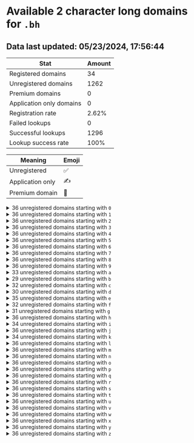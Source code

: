 # Available 2 character long domains for `.bh`

## Data last updated: 05/23/2024, 17:56:44

|Stat|Amount|
|--|--|
|Registered domains|34|
|Unregistered domains|1262|
|Premium domains|0|
|Application only domains|0|
|Registration rate|2.62%|
|Failed lookups|0|
|Successful lookups|1296|
|Lookup success rate|100%|


|Meaning|Emoji|
|--|--|
|Unregistered|:white_check_mark:|
|Application only|:writing_hand:|
|Premium domain|:gem:|

<details>
<summary>36 unregistered domains starting with <bold><code>0</code></bold></summary>

|Type|Domain|
|--|--|
|:white_check_mark:|`00.bh`|
|:white_check_mark:|`01.bh`|
|:white_check_mark:|`02.bh`|
|:white_check_mark:|`03.bh`|
|:white_check_mark:|`04.bh`|
|:white_check_mark:|`05.bh`|
|:white_check_mark:|`06.bh`|
|:white_check_mark:|`07.bh`|
|:white_check_mark:|`08.bh`|
|:white_check_mark:|`09.bh`|
|:white_check_mark:|`0a.bh`|
|:white_check_mark:|`0b.bh`|
|:white_check_mark:|`0c.bh`|
|:white_check_mark:|`0d.bh`|
|:white_check_mark:|`0e.bh`|
|:white_check_mark:|`0f.bh`|
|:white_check_mark:|`0g.bh`|
|:white_check_mark:|`0h.bh`|
|:white_check_mark:|`0i.bh`|
|:white_check_mark:|`0j.bh`|
|:white_check_mark:|`0k.bh`|
|:white_check_mark:|`0l.bh`|
|:white_check_mark:|`0m.bh`|
|:white_check_mark:|`0n.bh`|
|:white_check_mark:|`0o.bh`|
|:white_check_mark:|`0p.bh`|
|:white_check_mark:|`0q.bh`|
|:white_check_mark:|`0r.bh`|
|:white_check_mark:|`0s.bh`|
|:white_check_mark:|`0t.bh`|
|:white_check_mark:|`0u.bh`|
|:white_check_mark:|`0v.bh`|
|:white_check_mark:|`0w.bh`|
|:white_check_mark:|`0x.bh`|
|:white_check_mark:|`0y.bh`|
|:white_check_mark:|`0z.bh`|
</details>
<details>
<summary>36 unregistered domains starting with <bold><code>1</code></bold></summary>

|Type|Domain|
|--|--|
|:white_check_mark:|`10.bh`|
|:white_check_mark:|`11.bh`|
|:white_check_mark:|`12.bh`|
|:white_check_mark:|`13.bh`|
|:white_check_mark:|`14.bh`|
|:white_check_mark:|`15.bh`|
|:white_check_mark:|`16.bh`|
|:white_check_mark:|`17.bh`|
|:white_check_mark:|`18.bh`|
|:white_check_mark:|`19.bh`|
|:white_check_mark:|`1a.bh`|
|:white_check_mark:|`1b.bh`|
|:white_check_mark:|`1c.bh`|
|:white_check_mark:|`1d.bh`|
|:white_check_mark:|`1e.bh`|
|:white_check_mark:|`1f.bh`|
|:white_check_mark:|`1g.bh`|
|:white_check_mark:|`1h.bh`|
|:white_check_mark:|`1i.bh`|
|:white_check_mark:|`1j.bh`|
|:white_check_mark:|`1k.bh`|
|:white_check_mark:|`1l.bh`|
|:white_check_mark:|`1m.bh`|
|:white_check_mark:|`1n.bh`|
|:white_check_mark:|`1o.bh`|
|:white_check_mark:|`1p.bh`|
|:white_check_mark:|`1q.bh`|
|:white_check_mark:|`1r.bh`|
|:white_check_mark:|`1s.bh`|
|:white_check_mark:|`1t.bh`|
|:white_check_mark:|`1u.bh`|
|:white_check_mark:|`1v.bh`|
|:white_check_mark:|`1w.bh`|
|:white_check_mark:|`1x.bh`|
|:white_check_mark:|`1y.bh`|
|:white_check_mark:|`1z.bh`|
</details>
<details>
<summary>36 unregistered domains starting with <bold><code>2</code></bold></summary>

|Type|Domain|
|--|--|
|:white_check_mark:|`20.bh`|
|:white_check_mark:|`21.bh`|
|:white_check_mark:|`22.bh`|
|:white_check_mark:|`23.bh`|
|:white_check_mark:|`24.bh`|
|:white_check_mark:|`25.bh`|
|:white_check_mark:|`26.bh`|
|:white_check_mark:|`27.bh`|
|:white_check_mark:|`28.bh`|
|:white_check_mark:|`29.bh`|
|:white_check_mark:|`2a.bh`|
|:white_check_mark:|`2b.bh`|
|:white_check_mark:|`2c.bh`|
|:white_check_mark:|`2d.bh`|
|:white_check_mark:|`2e.bh`|
|:white_check_mark:|`2f.bh`|
|:white_check_mark:|`2g.bh`|
|:white_check_mark:|`2h.bh`|
|:white_check_mark:|`2i.bh`|
|:white_check_mark:|`2j.bh`|
|:white_check_mark:|`2k.bh`|
|:white_check_mark:|`2l.bh`|
|:white_check_mark:|`2m.bh`|
|:white_check_mark:|`2n.bh`|
|:white_check_mark:|`2o.bh`|
|:white_check_mark:|`2p.bh`|
|:white_check_mark:|`2q.bh`|
|:white_check_mark:|`2r.bh`|
|:white_check_mark:|`2s.bh`|
|:white_check_mark:|`2t.bh`|
|:white_check_mark:|`2u.bh`|
|:white_check_mark:|`2v.bh`|
|:white_check_mark:|`2w.bh`|
|:white_check_mark:|`2x.bh`|
|:white_check_mark:|`2y.bh`|
|:white_check_mark:|`2z.bh`|
</details>
<details>
<summary>36 unregistered domains starting with <bold><code>3</code></bold></summary>

|Type|Domain|
|--|--|
|:white_check_mark:|`30.bh`|
|:white_check_mark:|`31.bh`|
|:white_check_mark:|`32.bh`|
|:white_check_mark:|`33.bh`|
|:white_check_mark:|`34.bh`|
|:white_check_mark:|`35.bh`|
|:white_check_mark:|`36.bh`|
|:white_check_mark:|`37.bh`|
|:white_check_mark:|`38.bh`|
|:white_check_mark:|`39.bh`|
|:white_check_mark:|`3a.bh`|
|:white_check_mark:|`3b.bh`|
|:white_check_mark:|`3c.bh`|
|:white_check_mark:|`3d.bh`|
|:white_check_mark:|`3e.bh`|
|:white_check_mark:|`3f.bh`|
|:white_check_mark:|`3g.bh`|
|:white_check_mark:|`3h.bh`|
|:white_check_mark:|`3i.bh`|
|:white_check_mark:|`3j.bh`|
|:white_check_mark:|`3k.bh`|
|:white_check_mark:|`3l.bh`|
|:white_check_mark:|`3m.bh`|
|:white_check_mark:|`3n.bh`|
|:white_check_mark:|`3o.bh`|
|:white_check_mark:|`3p.bh`|
|:white_check_mark:|`3q.bh`|
|:white_check_mark:|`3r.bh`|
|:white_check_mark:|`3s.bh`|
|:white_check_mark:|`3t.bh`|
|:white_check_mark:|`3u.bh`|
|:white_check_mark:|`3v.bh`|
|:white_check_mark:|`3w.bh`|
|:white_check_mark:|`3x.bh`|
|:white_check_mark:|`3y.bh`|
|:white_check_mark:|`3z.bh`|
</details>
<details>
<summary>36 unregistered domains starting with <bold><code>4</code></bold></summary>

|Type|Domain|
|--|--|
|:white_check_mark:|`40.bh`|
|:white_check_mark:|`41.bh`|
|:white_check_mark:|`42.bh`|
|:white_check_mark:|`43.bh`|
|:white_check_mark:|`44.bh`|
|:white_check_mark:|`45.bh`|
|:white_check_mark:|`46.bh`|
|:white_check_mark:|`47.bh`|
|:white_check_mark:|`48.bh`|
|:white_check_mark:|`49.bh`|
|:white_check_mark:|`4a.bh`|
|:white_check_mark:|`4b.bh`|
|:white_check_mark:|`4c.bh`|
|:white_check_mark:|`4d.bh`|
|:white_check_mark:|`4e.bh`|
|:white_check_mark:|`4f.bh`|
|:white_check_mark:|`4g.bh`|
|:white_check_mark:|`4h.bh`|
|:white_check_mark:|`4i.bh`|
|:white_check_mark:|`4j.bh`|
|:white_check_mark:|`4k.bh`|
|:white_check_mark:|`4l.bh`|
|:white_check_mark:|`4m.bh`|
|:white_check_mark:|`4n.bh`|
|:white_check_mark:|`4o.bh`|
|:white_check_mark:|`4p.bh`|
|:white_check_mark:|`4q.bh`|
|:white_check_mark:|`4r.bh`|
|:white_check_mark:|`4s.bh`|
|:white_check_mark:|`4t.bh`|
|:white_check_mark:|`4u.bh`|
|:white_check_mark:|`4v.bh`|
|:white_check_mark:|`4w.bh`|
|:white_check_mark:|`4x.bh`|
|:white_check_mark:|`4y.bh`|
|:white_check_mark:|`4z.bh`|
</details>
<details>
<summary>36 unregistered domains starting with <bold><code>5</code></bold></summary>

|Type|Domain|
|--|--|
|:white_check_mark:|`50.bh`|
|:white_check_mark:|`51.bh`|
|:white_check_mark:|`52.bh`|
|:white_check_mark:|`53.bh`|
|:white_check_mark:|`54.bh`|
|:white_check_mark:|`55.bh`|
|:white_check_mark:|`56.bh`|
|:white_check_mark:|`57.bh`|
|:white_check_mark:|`58.bh`|
|:white_check_mark:|`59.bh`|
|:white_check_mark:|`5a.bh`|
|:white_check_mark:|`5b.bh`|
|:white_check_mark:|`5c.bh`|
|:white_check_mark:|`5d.bh`|
|:white_check_mark:|`5e.bh`|
|:white_check_mark:|`5f.bh`|
|:white_check_mark:|`5g.bh`|
|:white_check_mark:|`5h.bh`|
|:white_check_mark:|`5i.bh`|
|:white_check_mark:|`5j.bh`|
|:white_check_mark:|`5k.bh`|
|:white_check_mark:|`5l.bh`|
|:white_check_mark:|`5m.bh`|
|:white_check_mark:|`5n.bh`|
|:white_check_mark:|`5o.bh`|
|:white_check_mark:|`5p.bh`|
|:white_check_mark:|`5q.bh`|
|:white_check_mark:|`5r.bh`|
|:white_check_mark:|`5s.bh`|
|:white_check_mark:|`5t.bh`|
|:white_check_mark:|`5u.bh`|
|:white_check_mark:|`5v.bh`|
|:white_check_mark:|`5w.bh`|
|:white_check_mark:|`5x.bh`|
|:white_check_mark:|`5y.bh`|
|:white_check_mark:|`5z.bh`|
</details>
<details>
<summary>36 unregistered domains starting with <bold><code>6</code></bold></summary>

|Type|Domain|
|--|--|
|:white_check_mark:|`60.bh`|
|:white_check_mark:|`61.bh`|
|:white_check_mark:|`62.bh`|
|:white_check_mark:|`63.bh`|
|:white_check_mark:|`64.bh`|
|:white_check_mark:|`65.bh`|
|:white_check_mark:|`66.bh`|
|:white_check_mark:|`67.bh`|
|:white_check_mark:|`68.bh`|
|:white_check_mark:|`69.bh`|
|:white_check_mark:|`6a.bh`|
|:white_check_mark:|`6b.bh`|
|:white_check_mark:|`6c.bh`|
|:white_check_mark:|`6d.bh`|
|:white_check_mark:|`6e.bh`|
|:white_check_mark:|`6f.bh`|
|:white_check_mark:|`6g.bh`|
|:white_check_mark:|`6h.bh`|
|:white_check_mark:|`6i.bh`|
|:white_check_mark:|`6j.bh`|
|:white_check_mark:|`6k.bh`|
|:white_check_mark:|`6l.bh`|
|:white_check_mark:|`6m.bh`|
|:white_check_mark:|`6n.bh`|
|:white_check_mark:|`6o.bh`|
|:white_check_mark:|`6p.bh`|
|:white_check_mark:|`6q.bh`|
|:white_check_mark:|`6r.bh`|
|:white_check_mark:|`6s.bh`|
|:white_check_mark:|`6t.bh`|
|:white_check_mark:|`6u.bh`|
|:white_check_mark:|`6v.bh`|
|:white_check_mark:|`6w.bh`|
|:white_check_mark:|`6x.bh`|
|:white_check_mark:|`6y.bh`|
|:white_check_mark:|`6z.bh`|
</details>
<details>
<summary>36 unregistered domains starting with <bold><code>7</code></bold></summary>

|Type|Domain|
|--|--|
|:white_check_mark:|`70.bh`|
|:white_check_mark:|`71.bh`|
|:white_check_mark:|`72.bh`|
|:white_check_mark:|`73.bh`|
|:white_check_mark:|`74.bh`|
|:white_check_mark:|`75.bh`|
|:white_check_mark:|`76.bh`|
|:white_check_mark:|`77.bh`|
|:white_check_mark:|`78.bh`|
|:white_check_mark:|`79.bh`|
|:white_check_mark:|`7a.bh`|
|:white_check_mark:|`7b.bh`|
|:white_check_mark:|`7c.bh`|
|:white_check_mark:|`7d.bh`|
|:white_check_mark:|`7e.bh`|
|:white_check_mark:|`7f.bh`|
|:white_check_mark:|`7g.bh`|
|:white_check_mark:|`7h.bh`|
|:white_check_mark:|`7i.bh`|
|:white_check_mark:|`7j.bh`|
|:white_check_mark:|`7k.bh`|
|:white_check_mark:|`7l.bh`|
|:white_check_mark:|`7m.bh`|
|:white_check_mark:|`7n.bh`|
|:white_check_mark:|`7o.bh`|
|:white_check_mark:|`7p.bh`|
|:white_check_mark:|`7q.bh`|
|:white_check_mark:|`7r.bh`|
|:white_check_mark:|`7s.bh`|
|:white_check_mark:|`7t.bh`|
|:white_check_mark:|`7u.bh`|
|:white_check_mark:|`7v.bh`|
|:white_check_mark:|`7w.bh`|
|:white_check_mark:|`7x.bh`|
|:white_check_mark:|`7y.bh`|
|:white_check_mark:|`7z.bh`|
</details>
<details>
<summary>36 unregistered domains starting with <bold><code>8</code></bold></summary>

|Type|Domain|
|--|--|
|:white_check_mark:|`80.bh`|
|:white_check_mark:|`81.bh`|
|:white_check_mark:|`82.bh`|
|:white_check_mark:|`83.bh`|
|:white_check_mark:|`84.bh`|
|:white_check_mark:|`85.bh`|
|:white_check_mark:|`86.bh`|
|:white_check_mark:|`87.bh`|
|:white_check_mark:|`88.bh`|
|:white_check_mark:|`89.bh`|
|:white_check_mark:|`8a.bh`|
|:white_check_mark:|`8b.bh`|
|:white_check_mark:|`8c.bh`|
|:white_check_mark:|`8d.bh`|
|:white_check_mark:|`8e.bh`|
|:white_check_mark:|`8f.bh`|
|:white_check_mark:|`8g.bh`|
|:white_check_mark:|`8h.bh`|
|:white_check_mark:|`8i.bh`|
|:white_check_mark:|`8j.bh`|
|:white_check_mark:|`8k.bh`|
|:white_check_mark:|`8l.bh`|
|:white_check_mark:|`8m.bh`|
|:white_check_mark:|`8n.bh`|
|:white_check_mark:|`8o.bh`|
|:white_check_mark:|`8p.bh`|
|:white_check_mark:|`8q.bh`|
|:white_check_mark:|`8r.bh`|
|:white_check_mark:|`8s.bh`|
|:white_check_mark:|`8t.bh`|
|:white_check_mark:|`8u.bh`|
|:white_check_mark:|`8v.bh`|
|:white_check_mark:|`8w.bh`|
|:white_check_mark:|`8x.bh`|
|:white_check_mark:|`8y.bh`|
|:white_check_mark:|`8z.bh`|
</details>
<details>
<summary>36 unregistered domains starting with <bold><code>9</code></bold></summary>

|Type|Domain|
|--|--|
|:white_check_mark:|`90.bh`|
|:white_check_mark:|`91.bh`|
|:white_check_mark:|`92.bh`|
|:white_check_mark:|`93.bh`|
|:white_check_mark:|`94.bh`|
|:white_check_mark:|`95.bh`|
|:white_check_mark:|`96.bh`|
|:white_check_mark:|`97.bh`|
|:white_check_mark:|`98.bh`|
|:white_check_mark:|`99.bh`|
|:white_check_mark:|`9a.bh`|
|:white_check_mark:|`9b.bh`|
|:white_check_mark:|`9c.bh`|
|:white_check_mark:|`9d.bh`|
|:white_check_mark:|`9e.bh`|
|:white_check_mark:|`9f.bh`|
|:white_check_mark:|`9g.bh`|
|:white_check_mark:|`9h.bh`|
|:white_check_mark:|`9i.bh`|
|:white_check_mark:|`9j.bh`|
|:white_check_mark:|`9k.bh`|
|:white_check_mark:|`9l.bh`|
|:white_check_mark:|`9m.bh`|
|:white_check_mark:|`9n.bh`|
|:white_check_mark:|`9o.bh`|
|:white_check_mark:|`9p.bh`|
|:white_check_mark:|`9q.bh`|
|:white_check_mark:|`9r.bh`|
|:white_check_mark:|`9s.bh`|
|:white_check_mark:|`9t.bh`|
|:white_check_mark:|`9u.bh`|
|:white_check_mark:|`9v.bh`|
|:white_check_mark:|`9w.bh`|
|:white_check_mark:|`9x.bh`|
|:white_check_mark:|`9y.bh`|
|:white_check_mark:|`9z.bh`|
</details>
<details>
<summary>33 unregistered domains starting with <bold><code>a</code></bold></summary>

|Type|Domain|
|--|--|
|:white_check_mark:|`a0.bh`|
|:white_check_mark:|`a1.bh`|
|:white_check_mark:|`a2.bh`|
|:white_check_mark:|`a3.bh`|
|:white_check_mark:|`a4.bh`|
|:white_check_mark:|`a5.bh`|
|:white_check_mark:|`a6.bh`|
|:white_check_mark:|`a7.bh`|
|:white_check_mark:|`a8.bh`|
|:white_check_mark:|`a9.bh`|
|:white_check_mark:|`ab.bh`|
|:white_check_mark:|`ac.bh`|
|:white_check_mark:|`ad.bh`|
|:white_check_mark:|`ae.bh`|
|:white_check_mark:|`af.bh`|
|:white_check_mark:|`ah.bh`|
|:white_check_mark:|`ai.bh`|
|:white_check_mark:|`aj.bh`|
|:white_check_mark:|`ak.bh`|
|:white_check_mark:|`al.bh`|
|:white_check_mark:|`am.bh`|
|:white_check_mark:|`an.bh`|
|:white_check_mark:|`ao.bh`|
|:white_check_mark:|`ap.bh`|
|:white_check_mark:|`aq.bh`|
|:white_check_mark:|`ar.bh`|
|:white_check_mark:|`as.bh`|
|:white_check_mark:|`at.bh`|
|:white_check_mark:|`au.bh`|
|:white_check_mark:|`aw.bh`|
|:white_check_mark:|`ax.bh`|
|:white_check_mark:|`ay.bh`|
|:white_check_mark:|`az.bh`|
</details>
<details>
<summary>29 unregistered domains starting with <bold><code>b</code></bold></summary>

|Type|Domain|
|--|--|
|:white_check_mark:|`b0.bh`|
|:white_check_mark:|`b1.bh`|
|:white_check_mark:|`b2.bh`|
|:white_check_mark:|`b3.bh`|
|:white_check_mark:|`b4.bh`|
|:white_check_mark:|`b5.bh`|
|:white_check_mark:|`b6.bh`|
|:white_check_mark:|`b7.bh`|
|:white_check_mark:|`b8.bh`|
|:white_check_mark:|`b9.bh`|
|:white_check_mark:|`ba.bh`|
|:white_check_mark:|`bb.bh`|
|:white_check_mark:|`bd.bh`|
|:white_check_mark:|`bf.bh`|
|:white_check_mark:|`bg.bh`|
|:white_check_mark:|`bi.bh`|
|:white_check_mark:|`bj.bh`|
|:white_check_mark:|`bk.bh`|
|:white_check_mark:|`bl.bh`|
|:white_check_mark:|`bm.bh`|
|:white_check_mark:|`bn.bh`|
|:white_check_mark:|`bo.bh`|
|:white_check_mark:|`bp.bh`|
|:white_check_mark:|`bq.bh`|
|:white_check_mark:|`bs.bh`|
|:white_check_mark:|`bt.bh`|
|:white_check_mark:|`bx.bh`|
|:white_check_mark:|`by.bh`|
|:white_check_mark:|`bz.bh`|
</details>
<details>
<summary>32 unregistered domains starting with <bold><code>c</code></bold></summary>

|Type|Domain|
|--|--|
|:white_check_mark:|`c0.bh`|
|:white_check_mark:|`c1.bh`|
|:white_check_mark:|`c2.bh`|
|:white_check_mark:|`c3.bh`|
|:white_check_mark:|`c4.bh`|
|:white_check_mark:|`c5.bh`|
|:white_check_mark:|`c6.bh`|
|:white_check_mark:|`c7.bh`|
|:white_check_mark:|`c8.bh`|
|:white_check_mark:|`c9.bh`|
|:white_check_mark:|`ca.bh`|
|:white_check_mark:|`cb.bh`|
|:white_check_mark:|`cd.bh`|
|:white_check_mark:|`ce.bh`|
|:white_check_mark:|`cf.bh`|
|:white_check_mark:|`cg.bh`|
|:white_check_mark:|`ch.bh`|
|:white_check_mark:|`cj.bh`|
|:white_check_mark:|`ck.bh`|
|:white_check_mark:|`cl.bh`|
|:white_check_mark:|`cm.bh`|
|:white_check_mark:|`cn.bh`|
|:white_check_mark:|`cq.bh`|
|:white_check_mark:|`cr.bh`|
|:white_check_mark:|`cs.bh`|
|:white_check_mark:|`ct.bh`|
|:white_check_mark:|`cu.bh`|
|:white_check_mark:|`cv.bh`|
|:white_check_mark:|`cw.bh`|
|:white_check_mark:|`cx.bh`|
|:white_check_mark:|`cy.bh`|
|:white_check_mark:|`cz.bh`|
</details>
<details>
<summary>30 unregistered domains starting with <bold><code>d</code></bold></summary>

|Type|Domain|
|--|--|
|:white_check_mark:|`d0.bh`|
|:white_check_mark:|`d1.bh`|
|:white_check_mark:|`d2.bh`|
|:white_check_mark:|`d3.bh`|
|:white_check_mark:|`d4.bh`|
|:white_check_mark:|`d5.bh`|
|:white_check_mark:|`d6.bh`|
|:white_check_mark:|`d7.bh`|
|:white_check_mark:|`d8.bh`|
|:white_check_mark:|`d9.bh`|
|:white_check_mark:|`da.bh`|
|:white_check_mark:|`db.bh`|
|:white_check_mark:|`dd.bh`|
|:white_check_mark:|`de.bh`|
|:white_check_mark:|`df.bh`|
|:white_check_mark:|`dh.bh`|
|:white_check_mark:|`di.bh`|
|:white_check_mark:|`dj.bh`|
|:white_check_mark:|`dk.bh`|
|:white_check_mark:|`dl.bh`|
|:white_check_mark:|`dm.bh`|
|:white_check_mark:|`dn.bh`|
|:white_check_mark:|`dq.bh`|
|:white_check_mark:|`dr.bh`|
|:white_check_mark:|`ds.bh`|
|:white_check_mark:|`dv.bh`|
|:white_check_mark:|`dw.bh`|
|:white_check_mark:|`dx.bh`|
|:white_check_mark:|`dy.bh`|
|:white_check_mark:|`dz.bh`|
</details>
<details>
<summary>35 unregistered domains starting with <bold><code>e</code></bold></summary>

|Type|Domain|
|--|--|
|:white_check_mark:|`e0.bh`|
|:white_check_mark:|`e1.bh`|
|:white_check_mark:|`e2.bh`|
|:white_check_mark:|`e3.bh`|
|:white_check_mark:|`e4.bh`|
|:white_check_mark:|`e5.bh`|
|:white_check_mark:|`e6.bh`|
|:white_check_mark:|`e7.bh`|
|:white_check_mark:|`e8.bh`|
|:white_check_mark:|`e9.bh`|
|:white_check_mark:|`ea.bh`|
|:white_check_mark:|`eb.bh`|
|:white_check_mark:|`ec.bh`|
|:white_check_mark:|`ed.bh`|
|:white_check_mark:|`ee.bh`|
|:white_check_mark:|`ef.bh`|
|:white_check_mark:|`eg.bh`|
|:white_check_mark:|`eh.bh`|
|:white_check_mark:|`ei.bh`|
|:white_check_mark:|`ej.bh`|
|:white_check_mark:|`ek.bh`|
|:white_check_mark:|`el.bh`|
|:white_check_mark:|`em.bh`|
|:white_check_mark:|`en.bh`|
|:white_check_mark:|`eo.bh`|
|:white_check_mark:|`ep.bh`|
|:white_check_mark:|`eq.bh`|
|:white_check_mark:|`er.bh`|
|:white_check_mark:|`et.bh`|
|:white_check_mark:|`eu.bh`|
|:white_check_mark:|`ev.bh`|
|:white_check_mark:|`ew.bh`|
|:white_check_mark:|`ex.bh`|
|:white_check_mark:|`ey.bh`|
|:white_check_mark:|`ez.bh`|
</details>
<details>
<summary>32 unregistered domains starting with <bold><code>f</code></bold></summary>

|Type|Domain|
|--|--|
|:white_check_mark:|`f0.bh`|
|:white_check_mark:|`f1.bh`|
|:white_check_mark:|`f2.bh`|
|:white_check_mark:|`f3.bh`|
|:white_check_mark:|`f4.bh`|
|:white_check_mark:|`f5.bh`|
|:white_check_mark:|`f6.bh`|
|:white_check_mark:|`f7.bh`|
|:white_check_mark:|`f8.bh`|
|:white_check_mark:|`f9.bh`|
|:white_check_mark:|`fa.bh`|
|:white_check_mark:|`fb.bh`|
|:white_check_mark:|`fc.bh`|
|:white_check_mark:|`fd.bh`|
|:white_check_mark:|`ff.bh`|
|:white_check_mark:|`fg.bh`|
|:white_check_mark:|`fi.bh`|
|:white_check_mark:|`fj.bh`|
|:white_check_mark:|`fk.bh`|
|:white_check_mark:|`fl.bh`|
|:white_check_mark:|`fm.bh`|
|:white_check_mark:|`fn.bh`|
|:white_check_mark:|`fo.bh`|
|:white_check_mark:|`fp.bh`|
|:white_check_mark:|`fq.bh`|
|:white_check_mark:|`fr.bh`|
|:white_check_mark:|`fs.bh`|
|:white_check_mark:|`fu.bh`|
|:white_check_mark:|`fw.bh`|
|:white_check_mark:|`fx.bh`|
|:white_check_mark:|`fy.bh`|
|:white_check_mark:|`fz.bh`|
</details>
<details>
<summary>31 unregistered domains starting with <bold><code>g</code></bold></summary>

|Type|Domain|
|--|--|
|:white_check_mark:|`g0.bh`|
|:white_check_mark:|`g1.bh`|
|:white_check_mark:|`g2.bh`|
|:white_check_mark:|`g3.bh`|
|:white_check_mark:|`g4.bh`|
|:white_check_mark:|`g5.bh`|
|:white_check_mark:|`g6.bh`|
|:white_check_mark:|`g7.bh`|
|:white_check_mark:|`g8.bh`|
|:white_check_mark:|`g9.bh`|
|:white_check_mark:|`ga.bh`|
|:white_check_mark:|`gb.bh`|
|:white_check_mark:|`gc.bh`|
|:white_check_mark:|`gd.bh`|
|:white_check_mark:|`ge.bh`|
|:white_check_mark:|`gg.bh`|
|:white_check_mark:|`gi.bh`|
|:white_check_mark:|`gj.bh`|
|:white_check_mark:|`gk.bh`|
|:white_check_mark:|`gl.bh`|
|:white_check_mark:|`gm.bh`|
|:white_check_mark:|`gn.bh`|
|:white_check_mark:|`go.bh`|
|:white_check_mark:|`gq.bh`|
|:white_check_mark:|`gr.bh`|
|:white_check_mark:|`gs.bh`|
|:white_check_mark:|`gu.bh`|
|:white_check_mark:|`gv.bh`|
|:white_check_mark:|`gw.bh`|
|:white_check_mark:|`gx.bh`|
|:white_check_mark:|`gy.bh`|
</details>
<details>
<summary>36 unregistered domains starting with <bold><code>h</code></bold></summary>

|Type|Domain|
|--|--|
|:white_check_mark:|`h0.bh`|
|:white_check_mark:|`h1.bh`|
|:white_check_mark:|`h2.bh`|
|:white_check_mark:|`h3.bh`|
|:white_check_mark:|`h4.bh`|
|:white_check_mark:|`h5.bh`|
|:white_check_mark:|`h6.bh`|
|:white_check_mark:|`h7.bh`|
|:white_check_mark:|`h8.bh`|
|:white_check_mark:|`h9.bh`|
|:white_check_mark:|`ha.bh`|
|:white_check_mark:|`hb.bh`|
|:white_check_mark:|`hc.bh`|
|:white_check_mark:|`hd.bh`|
|:white_check_mark:|`he.bh`|
|:white_check_mark:|`hf.bh`|
|:white_check_mark:|`hg.bh`|
|:white_check_mark:|`hh.bh`|
|:white_check_mark:|`hi.bh`|
|:white_check_mark:|`hj.bh`|
|:white_check_mark:|`hk.bh`|
|:white_check_mark:|`hl.bh`|
|:white_check_mark:|`hm.bh`|
|:white_check_mark:|`hn.bh`|
|:white_check_mark:|`ho.bh`|
|:white_check_mark:|`hp.bh`|
|:white_check_mark:|`hq.bh`|
|:white_check_mark:|`hr.bh`|
|:white_check_mark:|`hs.bh`|
|:white_check_mark:|`ht.bh`|
|:white_check_mark:|`hu.bh`|
|:white_check_mark:|`hv.bh`|
|:white_check_mark:|`hw.bh`|
|:white_check_mark:|`hx.bh`|
|:white_check_mark:|`hy.bh`|
|:white_check_mark:|`hz.bh`|
</details>
<details>
<summary>34 unregistered domains starting with <bold><code>i</code></bold></summary>

|Type|Domain|
|--|--|
|:white_check_mark:|`i0.bh`|
|:white_check_mark:|`i1.bh`|
|:white_check_mark:|`i2.bh`|
|:white_check_mark:|`i3.bh`|
|:white_check_mark:|`i4.bh`|
|:white_check_mark:|`i5.bh`|
|:white_check_mark:|`i6.bh`|
|:white_check_mark:|`i7.bh`|
|:white_check_mark:|`i8.bh`|
|:white_check_mark:|`i9.bh`|
|:white_check_mark:|`ia.bh`|
|:white_check_mark:|`ib.bh`|
|:white_check_mark:|`ic.bh`|
|:white_check_mark:|`id.bh`|
|:white_check_mark:|`ie.bh`|
|:white_check_mark:|`if.bh`|
|:white_check_mark:|`ig.bh`|
|:white_check_mark:|`ih.bh`|
|:white_check_mark:|`ii.bh`|
|:white_check_mark:|`ij.bh`|
|:white_check_mark:|`ik.bh`|
|:white_check_mark:|`il.bh`|
|:white_check_mark:|`im.bh`|
|:white_check_mark:|`in.bh`|
|:white_check_mark:|`io.bh`|
|:white_check_mark:|`ip.bh`|
|:white_check_mark:|`iq.bh`|
|:white_check_mark:|`ir.bh`|
|:white_check_mark:|`is.bh`|
|:white_check_mark:|`iu.bh`|
|:white_check_mark:|`iw.bh`|
|:white_check_mark:|`ix.bh`|
|:white_check_mark:|`iy.bh`|
|:white_check_mark:|`iz.bh`|
</details>
<details>
<summary>36 unregistered domains starting with <bold><code>j</code></bold></summary>

|Type|Domain|
|--|--|
|:white_check_mark:|`j0.bh`|
|:white_check_mark:|`j1.bh`|
|:white_check_mark:|`j2.bh`|
|:white_check_mark:|`j3.bh`|
|:white_check_mark:|`j4.bh`|
|:white_check_mark:|`j5.bh`|
|:white_check_mark:|`j6.bh`|
|:white_check_mark:|`j7.bh`|
|:white_check_mark:|`j8.bh`|
|:white_check_mark:|`j9.bh`|
|:white_check_mark:|`ja.bh`|
|:white_check_mark:|`jb.bh`|
|:white_check_mark:|`jc.bh`|
|:white_check_mark:|`jd.bh`|
|:white_check_mark:|`je.bh`|
|:white_check_mark:|`jf.bh`|
|:white_check_mark:|`jg.bh`|
|:white_check_mark:|`jh.bh`|
|:white_check_mark:|`ji.bh`|
|:white_check_mark:|`jj.bh`|
|:white_check_mark:|`jk.bh`|
|:white_check_mark:|`jl.bh`|
|:white_check_mark:|`jm.bh`|
|:white_check_mark:|`jn.bh`|
|:white_check_mark:|`jo.bh`|
|:white_check_mark:|`jp.bh`|
|:white_check_mark:|`jq.bh`|
|:white_check_mark:|`jr.bh`|
|:white_check_mark:|`js.bh`|
|:white_check_mark:|`jt.bh`|
|:white_check_mark:|`ju.bh`|
|:white_check_mark:|`jv.bh`|
|:white_check_mark:|`jw.bh`|
|:white_check_mark:|`jx.bh`|
|:white_check_mark:|`jy.bh`|
|:white_check_mark:|`jz.bh`|
</details>
<details>
<summary>34 unregistered domains starting with <bold><code>k</code></bold></summary>

|Type|Domain|
|--|--|
|:white_check_mark:|`k0.bh`|
|:white_check_mark:|`k1.bh`|
|:white_check_mark:|`k2.bh`|
|:white_check_mark:|`k3.bh`|
|:white_check_mark:|`k4.bh`|
|:white_check_mark:|`k5.bh`|
|:white_check_mark:|`k6.bh`|
|:white_check_mark:|`k7.bh`|
|:white_check_mark:|`k8.bh`|
|:white_check_mark:|`k9.bh`|
|:white_check_mark:|`ka.bh`|
|:white_check_mark:|`kb.bh`|
|:white_check_mark:|`kd.bh`|
|:white_check_mark:|`ke.bh`|
|:white_check_mark:|`kf.bh`|
|:white_check_mark:|`kg.bh`|
|:white_check_mark:|`ki.bh`|
|:white_check_mark:|`kj.bh`|
|:white_check_mark:|`kk.bh`|
|:white_check_mark:|`kl.bh`|
|:white_check_mark:|`km.bh`|
|:white_check_mark:|`kn.bh`|
|:white_check_mark:|`ko.bh`|
|:white_check_mark:|`kp.bh`|
|:white_check_mark:|`kq.bh`|
|:white_check_mark:|`kr.bh`|
|:white_check_mark:|`ks.bh`|
|:white_check_mark:|`kt.bh`|
|:white_check_mark:|`ku.bh`|
|:white_check_mark:|`kv.bh`|
|:white_check_mark:|`kw.bh`|
|:white_check_mark:|`kx.bh`|
|:white_check_mark:|`ky.bh`|
|:white_check_mark:|`kz.bh`|
</details>
<details>
<summary>36 unregistered domains starting with <bold><code>l</code></bold></summary>

|Type|Domain|
|--|--|
|:white_check_mark:|`l0.bh`|
|:white_check_mark:|`l1.bh`|
|:white_check_mark:|`l2.bh`|
|:white_check_mark:|`l3.bh`|
|:white_check_mark:|`l4.bh`|
|:white_check_mark:|`l5.bh`|
|:white_check_mark:|`l6.bh`|
|:white_check_mark:|`l7.bh`|
|:white_check_mark:|`l8.bh`|
|:white_check_mark:|`l9.bh`|
|:white_check_mark:|`la.bh`|
|:white_check_mark:|`lb.bh`|
|:white_check_mark:|`lc.bh`|
|:white_check_mark:|`ld.bh`|
|:white_check_mark:|`le.bh`|
|:white_check_mark:|`lf.bh`|
|:white_check_mark:|`lg.bh`|
|:white_check_mark:|`lh.bh`|
|:white_check_mark:|`li.bh`|
|:white_check_mark:|`lj.bh`|
|:white_check_mark:|`lk.bh`|
|:white_check_mark:|`ll.bh`|
|:white_check_mark:|`lm.bh`|
|:white_check_mark:|`ln.bh`|
|:white_check_mark:|`lo.bh`|
|:white_check_mark:|`lp.bh`|
|:white_check_mark:|`lq.bh`|
|:white_check_mark:|`lr.bh`|
|:white_check_mark:|`ls.bh`|
|:white_check_mark:|`lt.bh`|
|:white_check_mark:|`lu.bh`|
|:white_check_mark:|`lv.bh`|
|:white_check_mark:|`lw.bh`|
|:white_check_mark:|`lx.bh`|
|:white_check_mark:|`ly.bh`|
|:white_check_mark:|`lz.bh`|
</details>
<details>
<summary>36 unregistered domains starting with <bold><code>m</code></bold></summary>

|Type|Domain|
|--|--|
|:white_check_mark:|`m0.bh`|
|:white_check_mark:|`m1.bh`|
|:white_check_mark:|`m2.bh`|
|:white_check_mark:|`m3.bh`|
|:white_check_mark:|`m4.bh`|
|:white_check_mark:|`m5.bh`|
|:white_check_mark:|`m6.bh`|
|:white_check_mark:|`m7.bh`|
|:white_check_mark:|`m8.bh`|
|:white_check_mark:|`m9.bh`|
|:white_check_mark:|`ma.bh`|
|:white_check_mark:|`mb.bh`|
|:white_check_mark:|`mc.bh`|
|:white_check_mark:|`md.bh`|
|:white_check_mark:|`me.bh`|
|:white_check_mark:|`mf.bh`|
|:white_check_mark:|`mg.bh`|
|:white_check_mark:|`mh.bh`|
|:white_check_mark:|`mi.bh`|
|:white_check_mark:|`mj.bh`|
|:white_check_mark:|`mk.bh`|
|:white_check_mark:|`ml.bh`|
|:white_check_mark:|`mm.bh`|
|:white_check_mark:|`mn.bh`|
|:white_check_mark:|`mo.bh`|
|:white_check_mark:|`mp.bh`|
|:white_check_mark:|`mq.bh`|
|:white_check_mark:|`mr.bh`|
|:white_check_mark:|`ms.bh`|
|:white_check_mark:|`mt.bh`|
|:white_check_mark:|`mu.bh`|
|:white_check_mark:|`mv.bh`|
|:white_check_mark:|`mw.bh`|
|:white_check_mark:|`mx.bh`|
|:white_check_mark:|`my.bh`|
|:white_check_mark:|`mz.bh`|
</details>
<details>
<summary>36 unregistered domains starting with <bold><code>n</code></bold></summary>

|Type|Domain|
|--|--|
|:white_check_mark:|`n0.bh`|
|:white_check_mark:|`n1.bh`|
|:white_check_mark:|`n2.bh`|
|:white_check_mark:|`n3.bh`|
|:white_check_mark:|`n4.bh`|
|:white_check_mark:|`n5.bh`|
|:white_check_mark:|`n6.bh`|
|:white_check_mark:|`n7.bh`|
|:white_check_mark:|`n8.bh`|
|:white_check_mark:|`n9.bh`|
|:white_check_mark:|`na.bh`|
|:white_check_mark:|`nb.bh`|
|:white_check_mark:|`nc.bh`|
|:white_check_mark:|`nd.bh`|
|:white_check_mark:|`ne.bh`|
|:white_check_mark:|`nf.bh`|
|:white_check_mark:|`ng.bh`|
|:white_check_mark:|`nh.bh`|
|:white_check_mark:|`ni.bh`|
|:white_check_mark:|`nj.bh`|
|:white_check_mark:|`nk.bh`|
|:white_check_mark:|`nl.bh`|
|:white_check_mark:|`nm.bh`|
|:white_check_mark:|`nn.bh`|
|:white_check_mark:|`no.bh`|
|:white_check_mark:|`np.bh`|
|:white_check_mark:|`nq.bh`|
|:white_check_mark:|`nr.bh`|
|:white_check_mark:|`ns.bh`|
|:white_check_mark:|`nt.bh`|
|:white_check_mark:|`nu.bh`|
|:white_check_mark:|`nv.bh`|
|:white_check_mark:|`nw.bh`|
|:white_check_mark:|`nx.bh`|
|:white_check_mark:|`ny.bh`|
|:white_check_mark:|`nz.bh`|
</details>
<details>
<summary>36 unregistered domains starting with <bold><code>o</code></bold></summary>

|Type|Domain|
|--|--|
|:white_check_mark:|`o0.bh`|
|:white_check_mark:|`o1.bh`|
|:white_check_mark:|`o2.bh`|
|:white_check_mark:|`o3.bh`|
|:white_check_mark:|`o4.bh`|
|:white_check_mark:|`o5.bh`|
|:white_check_mark:|`o6.bh`|
|:white_check_mark:|`o7.bh`|
|:white_check_mark:|`o8.bh`|
|:white_check_mark:|`o9.bh`|
|:white_check_mark:|`oa.bh`|
|:white_check_mark:|`ob.bh`|
|:white_check_mark:|`oc.bh`|
|:white_check_mark:|`od.bh`|
|:white_check_mark:|`oe.bh`|
|:white_check_mark:|`of.bh`|
|:white_check_mark:|`og.bh`|
|:white_check_mark:|`oh.bh`|
|:white_check_mark:|`oi.bh`|
|:white_check_mark:|`oj.bh`|
|:white_check_mark:|`ok.bh`|
|:white_check_mark:|`ol.bh`|
|:white_check_mark:|`om.bh`|
|:white_check_mark:|`on.bh`|
|:white_check_mark:|`oo.bh`|
|:white_check_mark:|`op.bh`|
|:white_check_mark:|`oq.bh`|
|:white_check_mark:|`or.bh`|
|:white_check_mark:|`os.bh`|
|:white_check_mark:|`ot.bh`|
|:white_check_mark:|`ou.bh`|
|:white_check_mark:|`ov.bh`|
|:white_check_mark:|`ow.bh`|
|:white_check_mark:|`ox.bh`|
|:white_check_mark:|`oy.bh`|
|:white_check_mark:|`oz.bh`|
</details>
<details>
<summary>36 unregistered domains starting with <bold><code>p</code></bold></summary>

|Type|Domain|
|--|--|
|:white_check_mark:|`p0.bh`|
|:white_check_mark:|`p1.bh`|
|:white_check_mark:|`p2.bh`|
|:white_check_mark:|`p3.bh`|
|:white_check_mark:|`p4.bh`|
|:white_check_mark:|`p5.bh`|
|:white_check_mark:|`p6.bh`|
|:white_check_mark:|`p7.bh`|
|:white_check_mark:|`p8.bh`|
|:white_check_mark:|`p9.bh`|
|:white_check_mark:|`pa.bh`|
|:white_check_mark:|`pb.bh`|
|:white_check_mark:|`pc.bh`|
|:white_check_mark:|`pd.bh`|
|:white_check_mark:|`pe.bh`|
|:white_check_mark:|`pf.bh`|
|:white_check_mark:|`pg.bh`|
|:white_check_mark:|`ph.bh`|
|:white_check_mark:|`pi.bh`|
|:white_check_mark:|`pj.bh`|
|:white_check_mark:|`pk.bh`|
|:white_check_mark:|`pl.bh`|
|:white_check_mark:|`pm.bh`|
|:white_check_mark:|`pn.bh`|
|:white_check_mark:|`po.bh`|
|:white_check_mark:|`pp.bh`|
|:white_check_mark:|`pq.bh`|
|:white_check_mark:|`pr.bh`|
|:white_check_mark:|`ps.bh`|
|:white_check_mark:|`pt.bh`|
|:white_check_mark:|`pu.bh`|
|:white_check_mark:|`pv.bh`|
|:white_check_mark:|`pw.bh`|
|:white_check_mark:|`px.bh`|
|:white_check_mark:|`py.bh`|
|:white_check_mark:|`pz.bh`|
</details>
<details>
<summary>36 unregistered domains starting with <bold><code>q</code></bold></summary>

|Type|Domain|
|--|--|
|:white_check_mark:|`q0.bh`|
|:white_check_mark:|`q1.bh`|
|:white_check_mark:|`q2.bh`|
|:white_check_mark:|`q3.bh`|
|:white_check_mark:|`q4.bh`|
|:white_check_mark:|`q5.bh`|
|:white_check_mark:|`q6.bh`|
|:white_check_mark:|`q7.bh`|
|:white_check_mark:|`q8.bh`|
|:white_check_mark:|`q9.bh`|
|:white_check_mark:|`qa.bh`|
|:white_check_mark:|`qb.bh`|
|:white_check_mark:|`qc.bh`|
|:white_check_mark:|`qd.bh`|
|:white_check_mark:|`qe.bh`|
|:white_check_mark:|`qf.bh`|
|:white_check_mark:|`qg.bh`|
|:white_check_mark:|`qh.bh`|
|:white_check_mark:|`qi.bh`|
|:white_check_mark:|`qj.bh`|
|:white_check_mark:|`qk.bh`|
|:white_check_mark:|`ql.bh`|
|:white_check_mark:|`qm.bh`|
|:white_check_mark:|`qn.bh`|
|:white_check_mark:|`qo.bh`|
|:white_check_mark:|`qp.bh`|
|:white_check_mark:|`qq.bh`|
|:white_check_mark:|`qr.bh`|
|:white_check_mark:|`qs.bh`|
|:white_check_mark:|`qt.bh`|
|:white_check_mark:|`qu.bh`|
|:white_check_mark:|`qv.bh`|
|:white_check_mark:|`qw.bh`|
|:white_check_mark:|`qx.bh`|
|:white_check_mark:|`qy.bh`|
|:white_check_mark:|`qz.bh`|
</details>
<details>
<summary>36 unregistered domains starting with <bold><code>r</code></bold></summary>

|Type|Domain|
|--|--|
|:white_check_mark:|`r0.bh`|
|:white_check_mark:|`r1.bh`|
|:white_check_mark:|`r2.bh`|
|:white_check_mark:|`r3.bh`|
|:white_check_mark:|`r4.bh`|
|:white_check_mark:|`r5.bh`|
|:white_check_mark:|`r6.bh`|
|:white_check_mark:|`r7.bh`|
|:white_check_mark:|`r8.bh`|
|:white_check_mark:|`r9.bh`|
|:white_check_mark:|`ra.bh`|
|:white_check_mark:|`rb.bh`|
|:white_check_mark:|`rc.bh`|
|:white_check_mark:|`rd.bh`|
|:white_check_mark:|`re.bh`|
|:white_check_mark:|`rf.bh`|
|:white_check_mark:|`rg.bh`|
|:white_check_mark:|`rh.bh`|
|:white_check_mark:|`ri.bh`|
|:white_check_mark:|`rj.bh`|
|:white_check_mark:|`rk.bh`|
|:white_check_mark:|`rl.bh`|
|:white_check_mark:|`rm.bh`|
|:white_check_mark:|`rn.bh`|
|:white_check_mark:|`ro.bh`|
|:white_check_mark:|`rp.bh`|
|:white_check_mark:|`rq.bh`|
|:white_check_mark:|`rr.bh`|
|:white_check_mark:|`rs.bh`|
|:white_check_mark:|`rt.bh`|
|:white_check_mark:|`ru.bh`|
|:white_check_mark:|`rv.bh`|
|:white_check_mark:|`rw.bh`|
|:white_check_mark:|`rx.bh`|
|:white_check_mark:|`ry.bh`|
|:white_check_mark:|`rz.bh`|
</details>
<details>
<summary>36 unregistered domains starting with <bold><code>s</code></bold></summary>

|Type|Domain|
|--|--|
|:white_check_mark:|`s0.bh`|
|:white_check_mark:|`s1.bh`|
|:white_check_mark:|`s2.bh`|
|:white_check_mark:|`s3.bh`|
|:white_check_mark:|`s4.bh`|
|:white_check_mark:|`s5.bh`|
|:white_check_mark:|`s6.bh`|
|:white_check_mark:|`s7.bh`|
|:white_check_mark:|`s8.bh`|
|:white_check_mark:|`s9.bh`|
|:white_check_mark:|`sa.bh`|
|:white_check_mark:|`sb.bh`|
|:white_check_mark:|`sc.bh`|
|:white_check_mark:|`sd.bh`|
|:white_check_mark:|`se.bh`|
|:white_check_mark:|`sf.bh`|
|:white_check_mark:|`sg.bh`|
|:white_check_mark:|`sh.bh`|
|:white_check_mark:|`si.bh`|
|:white_check_mark:|`sj.bh`|
|:white_check_mark:|`sk.bh`|
|:white_check_mark:|`sl.bh`|
|:white_check_mark:|`sm.bh`|
|:white_check_mark:|`sn.bh`|
|:white_check_mark:|`so.bh`|
|:white_check_mark:|`sp.bh`|
|:white_check_mark:|`sq.bh`|
|:white_check_mark:|`sr.bh`|
|:white_check_mark:|`ss.bh`|
|:white_check_mark:|`st.bh`|
|:white_check_mark:|`su.bh`|
|:white_check_mark:|`sv.bh`|
|:white_check_mark:|`sw.bh`|
|:white_check_mark:|`sx.bh`|
|:white_check_mark:|`sy.bh`|
|:white_check_mark:|`sz.bh`|
</details>
<details>
<summary>36 unregistered domains starting with <bold><code>t</code></bold></summary>

|Type|Domain|
|--|--|
|:white_check_mark:|`t0.bh`|
|:white_check_mark:|`t1.bh`|
|:white_check_mark:|`t2.bh`|
|:white_check_mark:|`t3.bh`|
|:white_check_mark:|`t4.bh`|
|:white_check_mark:|`t5.bh`|
|:white_check_mark:|`t6.bh`|
|:white_check_mark:|`t7.bh`|
|:white_check_mark:|`t8.bh`|
|:white_check_mark:|`t9.bh`|
|:white_check_mark:|`ta.bh`|
|:white_check_mark:|`tb.bh`|
|:white_check_mark:|`tc.bh`|
|:white_check_mark:|`td.bh`|
|:white_check_mark:|`te.bh`|
|:white_check_mark:|`tf.bh`|
|:white_check_mark:|`tg.bh`|
|:white_check_mark:|`th.bh`|
|:white_check_mark:|`ti.bh`|
|:white_check_mark:|`tj.bh`|
|:white_check_mark:|`tk.bh`|
|:white_check_mark:|`tl.bh`|
|:white_check_mark:|`tm.bh`|
|:white_check_mark:|`tn.bh`|
|:white_check_mark:|`to.bh`|
|:white_check_mark:|`tp.bh`|
|:white_check_mark:|`tq.bh`|
|:white_check_mark:|`tr.bh`|
|:white_check_mark:|`ts.bh`|
|:white_check_mark:|`tt.bh`|
|:white_check_mark:|`tu.bh`|
|:white_check_mark:|`tv.bh`|
|:white_check_mark:|`tw.bh`|
|:white_check_mark:|`tx.bh`|
|:white_check_mark:|`ty.bh`|
|:white_check_mark:|`tz.bh`|
</details>
<details>
<summary>36 unregistered domains starting with <bold><code>u</code></bold></summary>

|Type|Domain|
|--|--|
|:white_check_mark:|`u0.bh`|
|:white_check_mark:|`u1.bh`|
|:white_check_mark:|`u2.bh`|
|:white_check_mark:|`u3.bh`|
|:white_check_mark:|`u4.bh`|
|:white_check_mark:|`u5.bh`|
|:white_check_mark:|`u6.bh`|
|:white_check_mark:|`u7.bh`|
|:white_check_mark:|`u8.bh`|
|:white_check_mark:|`u9.bh`|
|:white_check_mark:|`ua.bh`|
|:white_check_mark:|`ub.bh`|
|:white_check_mark:|`uc.bh`|
|:white_check_mark:|`ud.bh`|
|:white_check_mark:|`ue.bh`|
|:white_check_mark:|`uf.bh`|
|:white_check_mark:|`ug.bh`|
|:white_check_mark:|`uh.bh`|
|:white_check_mark:|`ui.bh`|
|:white_check_mark:|`uj.bh`|
|:white_check_mark:|`uk.bh`|
|:white_check_mark:|`ul.bh`|
|:white_check_mark:|`um.bh`|
|:white_check_mark:|`un.bh`|
|:white_check_mark:|`uo.bh`|
|:white_check_mark:|`up.bh`|
|:white_check_mark:|`uq.bh`|
|:white_check_mark:|`ur.bh`|
|:white_check_mark:|`us.bh`|
|:white_check_mark:|`ut.bh`|
|:white_check_mark:|`uu.bh`|
|:white_check_mark:|`uv.bh`|
|:white_check_mark:|`uw.bh`|
|:white_check_mark:|`ux.bh`|
|:white_check_mark:|`uy.bh`|
|:white_check_mark:|`uz.bh`|
</details>
<details>
<summary>36 unregistered domains starting with <bold><code>v</code></bold></summary>

|Type|Domain|
|--|--|
|:white_check_mark:|`v0.bh`|
|:white_check_mark:|`v1.bh`|
|:white_check_mark:|`v2.bh`|
|:white_check_mark:|`v3.bh`|
|:white_check_mark:|`v4.bh`|
|:white_check_mark:|`v5.bh`|
|:white_check_mark:|`v6.bh`|
|:white_check_mark:|`v7.bh`|
|:white_check_mark:|`v8.bh`|
|:white_check_mark:|`v9.bh`|
|:white_check_mark:|`va.bh`|
|:white_check_mark:|`vb.bh`|
|:white_check_mark:|`vc.bh`|
|:white_check_mark:|`vd.bh`|
|:white_check_mark:|`ve.bh`|
|:white_check_mark:|`vf.bh`|
|:white_check_mark:|`vg.bh`|
|:white_check_mark:|`vh.bh`|
|:white_check_mark:|`vi.bh`|
|:white_check_mark:|`vj.bh`|
|:white_check_mark:|`vk.bh`|
|:white_check_mark:|`vl.bh`|
|:white_check_mark:|`vm.bh`|
|:white_check_mark:|`vn.bh`|
|:white_check_mark:|`vo.bh`|
|:white_check_mark:|`vp.bh`|
|:white_check_mark:|`vq.bh`|
|:white_check_mark:|`vr.bh`|
|:white_check_mark:|`vs.bh`|
|:white_check_mark:|`vt.bh`|
|:white_check_mark:|`vu.bh`|
|:white_check_mark:|`vv.bh`|
|:white_check_mark:|`vw.bh`|
|:white_check_mark:|`vx.bh`|
|:white_check_mark:|`vy.bh`|
|:white_check_mark:|`vz.bh`|
</details>
<details>
<summary>36 unregistered domains starting with <bold><code>w</code></bold></summary>

|Type|Domain|
|--|--|
|:white_check_mark:|`w0.bh`|
|:white_check_mark:|`w1.bh`|
|:white_check_mark:|`w2.bh`|
|:white_check_mark:|`w3.bh`|
|:white_check_mark:|`w4.bh`|
|:white_check_mark:|`w5.bh`|
|:white_check_mark:|`w6.bh`|
|:white_check_mark:|`w7.bh`|
|:white_check_mark:|`w8.bh`|
|:white_check_mark:|`w9.bh`|
|:white_check_mark:|`wa.bh`|
|:white_check_mark:|`wb.bh`|
|:white_check_mark:|`wc.bh`|
|:white_check_mark:|`wd.bh`|
|:white_check_mark:|`we.bh`|
|:white_check_mark:|`wf.bh`|
|:white_check_mark:|`wg.bh`|
|:white_check_mark:|`wh.bh`|
|:white_check_mark:|`wi.bh`|
|:white_check_mark:|`wj.bh`|
|:white_check_mark:|`wk.bh`|
|:white_check_mark:|`wl.bh`|
|:white_check_mark:|`wm.bh`|
|:white_check_mark:|`wn.bh`|
|:white_check_mark:|`wo.bh`|
|:white_check_mark:|`wp.bh`|
|:white_check_mark:|`wq.bh`|
|:white_check_mark:|`wr.bh`|
|:white_check_mark:|`ws.bh`|
|:white_check_mark:|`wt.bh`|
|:white_check_mark:|`wu.bh`|
|:white_check_mark:|`wv.bh`|
|:white_check_mark:|`ww.bh`|
|:white_check_mark:|`wx.bh`|
|:white_check_mark:|`wy.bh`|
|:white_check_mark:|`wz.bh`|
</details>
<details>
<summary>36 unregistered domains starting with <bold><code>x</code></bold></summary>

|Type|Domain|
|--|--|
|:white_check_mark:|`x0.bh`|
|:white_check_mark:|`x1.bh`|
|:white_check_mark:|`x2.bh`|
|:white_check_mark:|`x3.bh`|
|:white_check_mark:|`x4.bh`|
|:white_check_mark:|`x5.bh`|
|:white_check_mark:|`x6.bh`|
|:white_check_mark:|`x7.bh`|
|:white_check_mark:|`x8.bh`|
|:white_check_mark:|`x9.bh`|
|:white_check_mark:|`xa.bh`|
|:white_check_mark:|`xb.bh`|
|:white_check_mark:|`xc.bh`|
|:white_check_mark:|`xd.bh`|
|:white_check_mark:|`xe.bh`|
|:white_check_mark:|`xf.bh`|
|:white_check_mark:|`xg.bh`|
|:white_check_mark:|`xh.bh`|
|:white_check_mark:|`xi.bh`|
|:white_check_mark:|`xj.bh`|
|:white_check_mark:|`xk.bh`|
|:white_check_mark:|`xl.bh`|
|:white_check_mark:|`xm.bh`|
|:white_check_mark:|`xn.bh`|
|:white_check_mark:|`xo.bh`|
|:white_check_mark:|`xp.bh`|
|:white_check_mark:|`xq.bh`|
|:white_check_mark:|`xr.bh`|
|:white_check_mark:|`xs.bh`|
|:white_check_mark:|`xt.bh`|
|:white_check_mark:|`xu.bh`|
|:white_check_mark:|`xv.bh`|
|:white_check_mark:|`xw.bh`|
|:white_check_mark:|`xx.bh`|
|:white_check_mark:|`xy.bh`|
|:white_check_mark:|`xz.bh`|
</details>
<details>
<summary>36 unregistered domains starting with <bold><code>y</code></bold></summary>

|Type|Domain|
|--|--|
|:white_check_mark:|`y0.bh`|
|:white_check_mark:|`y1.bh`|
|:white_check_mark:|`y2.bh`|
|:white_check_mark:|`y3.bh`|
|:white_check_mark:|`y4.bh`|
|:white_check_mark:|`y5.bh`|
|:white_check_mark:|`y6.bh`|
|:white_check_mark:|`y7.bh`|
|:white_check_mark:|`y8.bh`|
|:white_check_mark:|`y9.bh`|
|:white_check_mark:|`ya.bh`|
|:white_check_mark:|`yb.bh`|
|:white_check_mark:|`yc.bh`|
|:white_check_mark:|`yd.bh`|
|:white_check_mark:|`ye.bh`|
|:white_check_mark:|`yf.bh`|
|:white_check_mark:|`yg.bh`|
|:white_check_mark:|`yh.bh`|
|:white_check_mark:|`yi.bh`|
|:white_check_mark:|`yj.bh`|
|:white_check_mark:|`yk.bh`|
|:white_check_mark:|`yl.bh`|
|:white_check_mark:|`ym.bh`|
|:white_check_mark:|`yn.bh`|
|:white_check_mark:|`yo.bh`|
|:white_check_mark:|`yp.bh`|
|:white_check_mark:|`yq.bh`|
|:white_check_mark:|`yr.bh`|
|:white_check_mark:|`ys.bh`|
|:white_check_mark:|`yt.bh`|
|:white_check_mark:|`yu.bh`|
|:white_check_mark:|`yv.bh`|
|:white_check_mark:|`yw.bh`|
|:white_check_mark:|`yx.bh`|
|:white_check_mark:|`yy.bh`|
|:white_check_mark:|`yz.bh`|
</details>
<details>
<summary>36 unregistered domains starting with <bold><code>z</code></bold></summary>

|Type|Domain|
|--|--|
|:white_check_mark:|`z0.bh`|
|:white_check_mark:|`z1.bh`|
|:white_check_mark:|`z2.bh`|
|:white_check_mark:|`z3.bh`|
|:white_check_mark:|`z4.bh`|
|:white_check_mark:|`z5.bh`|
|:white_check_mark:|`z6.bh`|
|:white_check_mark:|`z7.bh`|
|:white_check_mark:|`z8.bh`|
|:white_check_mark:|`z9.bh`|
|:white_check_mark:|`za.bh`|
|:white_check_mark:|`zb.bh`|
|:white_check_mark:|`zc.bh`|
|:white_check_mark:|`zd.bh`|
|:white_check_mark:|`ze.bh`|
|:white_check_mark:|`zf.bh`|
|:white_check_mark:|`zg.bh`|
|:white_check_mark:|`zh.bh`|
|:white_check_mark:|`zi.bh`|
|:white_check_mark:|`zj.bh`|
|:white_check_mark:|`zk.bh`|
|:white_check_mark:|`zl.bh`|
|:white_check_mark:|`zm.bh`|
|:white_check_mark:|`zn.bh`|
|:white_check_mark:|`zo.bh`|
|:white_check_mark:|`zp.bh`|
|:white_check_mark:|`zq.bh`|
|:white_check_mark:|`zr.bh`|
|:white_check_mark:|`zs.bh`|
|:white_check_mark:|`zt.bh`|
|:white_check_mark:|`zu.bh`|
|:white_check_mark:|`zv.bh`|
|:white_check_mark:|`zw.bh`|
|:white_check_mark:|`zx.bh`|
|:white_check_mark:|`zy.bh`|
|:white_check_mark:|`zz.bh`|
</details>